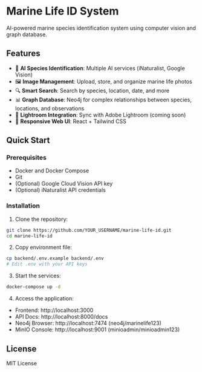 # Marine Life ID System

AI-powered marine species identification system using computer vision and graph database.

## Features

- 🐠 **AI Species Identification**: Multiple AI services (iNaturalist, Google Vision)
- 🖼️ **Image Management**: Upload, store, and organize marine life photos
- 🔍 **Smart Search**: Search by species, location, date, and more
- 📊 **Graph Database**: Neo4j for complex relationships between species, locations, and observations
- 🔄 **Lightroom Integration**: Sync with Adobe Lightroom (coming soon)
- 📱 **Responsive Web UI**: React + Tailwind CSS

## Quick Start

### Prerequisites

- Docker and Docker Compose
- Git
- (Optional) Google Cloud Vision API key
- (Optional) iNaturalist API credentials

### Installation

1. Clone the repository:
```bash
git clone https://github.com/YOUR_USERNAME/marine-life-id.git
cd marine-life-id
```

2. Copy environment file:
```bash
cp backend/.env.example backend/.env
# Edit .env with your API keys
```

3. Start the services:
```bash
docker-compose up -d
```

4. Access the application:
- Frontend: http://localhost:3000
- API Docs: http://localhost:8000/docs
- Neo4j Browser: http://localhost:7474 (neo4j/marinelife123)
- MinIO Console: http://localhost:9001 (minioadmin/minioadmin123)

## License

MIT License
